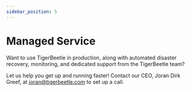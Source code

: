 ```yaml
---
sidebar_position: 5
---
```


# Managed Service

Want to use TigerBeetle in production, along with automated disaster recovery, monitoring, and dedicated support from the TigerBeetle team?

Let us help you get up and running faster! Contact our CEO, Joran Dirk Greef, at <joran@tigerbeetle.com> to set up a call.
